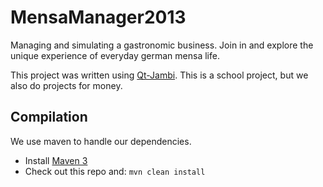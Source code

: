 MensaManager2013
================

Managing and simulating a gastronomic business. Join in and explore the unique experience of everyday german mensa life.

This project was written using [Qt-Jambi](http://www.qt-jambi.org/). This is a school project, but we also do projects for money.

Compilation
-----------

We use maven to handle our dependencies.

* Install [Maven 3](http://maven.apache.org/download.html)
* Check out this repo and: `mvn clean install`
